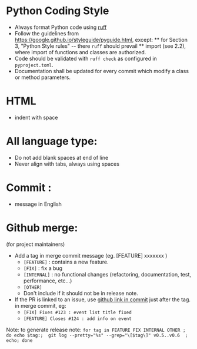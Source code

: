 
# Python Coding Style
 * Always format Python code using [ruff](https://astral.sh/ruff) 
 * Follow the guidelines from https://google.github.io/styleguide/pyguide.html, except:
 ** for Section 3, "Python Style rules" -- there `ruff` should prevail
 ** import (see 2.2), where import of functions and classes are authorized.
 * Code should be validated with `ruff check` as configured in `pyproject.toml`. 
 * Documentation shall be updated for every commit which modify a class or method parameters.

# HTML
 * indent with space

# All language type:
 * Do not add blank spaces at end of line
 * Never align with tabs, always using spaces

# Commit :
 * message in English
 
# Github merge: 
(for project maintainers)
 * Add a tag in merge commit message (eg. [FEATURE] xxxxxxx )
   * `[FEATURE]` : contains a new feature.
   * `[FIX]` : fix a bug 
   * `[INTERNAL]` : no functional changes (refactoring, documentation, test, performance, etc...)
   * `[OTHER]`
   * Don't include if it should not be in release note.
 * If the PR is linked to an issue, use [github link in commit](https://help.github.com/en/github/managing-your-work-on-github/linking-a-pull-request-to-an-issue#linking-a-pull-request-to-an-issue-using-a-keyword) just after the tag. in merge commit, eg:
   * `[FIX] Fixes #123 : event list title fixed`
   * `[FEATURE] Closes #124 : add info on event`

Note: to generate release note:
``` for tag in FEATURE FIX INTERNAL OTHER ; do echo $tag:;  git log --pretty="%s" --grep="\[$tag\]" v0.5..v0.6  ; echo; done ```
